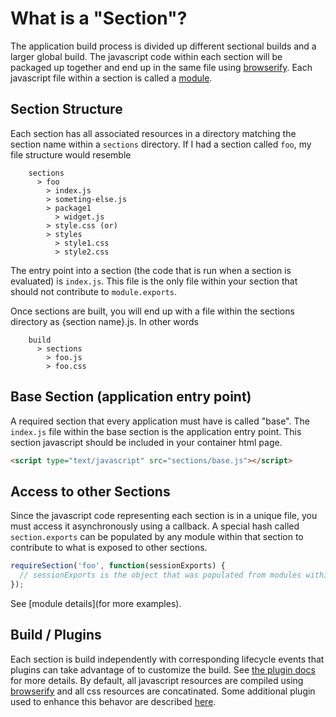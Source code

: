 What is a "Section"?
===================
The application build process is divided up different sectional builds and a larger global build.  The javascript code within each section will be packaged up together and end up in the same file using [browserify](http://browserify.org/).  Each javascript file within a section is called a [module](./modules.md).

Section Structure
----------
Each section has all associated resources in a directory matching the section name within a `sections` directory.  If I had a section called `foo`, my file structure would resemble
```
    sections
      > foo
        > index.js
        > someting-else.js
        > package1
          > widget.js
        > style.css (or)
        > styles
          > style1.css
          > style2.css

```
The entry point into a section (the code that is run when a section is evaluated) is `index.js`.  This file is the only file within your section that should not contribute to `module.exports`.

Once sections are built, you will end up with a file within the sections directory as {section name}.js.  In other words
```
    build
      > sections
        > foo.js
        > foo.css
```

Base Section (application entry point)
----------
A required section that every application must have is called "base".  The `index.js` file within the base section is the application entry point.  This section javascript should be included in your container html page.
```html
<script type="text/javascript" src="sections/base.js"></script>
```

Access to other Sections
----------
Since the javascript code representing each section is in a unique file, you must access it asynchronously using a callback.  A special hash called ```section.exports``` can be populated by any module within that section to contribute to what is exposed to other sections.
```javascript
requireSection('foo', function(sessionExports) {
  // sessionExports is the object that was populated from modules within the foo section
});
```
See [module details](for more examples).

Build / Plugins
----------
Each section is build independently with corresponding lifecycle events that plugins can take advantage of to customize the build.  See [the plugin docs](./plugin-api.md) for more details.  By default, all javascript resources are compiled using [browserify](http://browserify.org/) and all css resources are concatinated.  Some additional plugin used to enhance this behavor are described [here](./plugins).